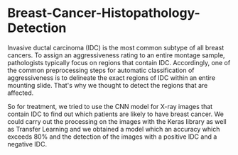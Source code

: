 # Breast-Cancer-Histopathology-Detection

Invasive ductal carcinoma (IDC) is the most common subtype of all breast cancers. To assign an aggressiveness rating to an entire montage sample, pathologists typically focus on regions that contain IDC. Accordingly, one of the common preprocessing steps for automatic classification of aggressiveness is to delineate the exact regions of IDC within an entire mounting slide. That's why we thought to detect the regions that are affected.
   
So for treatment, we tried to use the CNN model for X-ray images that contain IDC to find out which patients are likely to have breast cancer. We could carry out the processing on the images with the Keras library as well as Transfer Learning and we obtained a model which an accuracy which exceeds 80% and the detection of the images with a positive IDC and a negative IDC.
